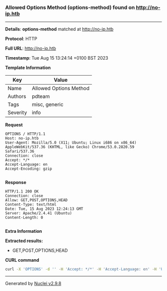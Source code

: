 ### Allowed Options Method (options-method) found on http://no-ip.htb

----
**Details**: **options-method** matched at http://no-ip.htb

**Protocol**: HTTP

**Full URL**: http://no-ip.htb

**Timestamp**: Tue Aug 15 13:24:14 +0100 BST 2023

**Template Information**

| Key | Value |
| --- | --- |
| Name | Allowed Options Method |
| Authors | pdteam |
| Tags | misc, generic |
| Severity | info |

**Request**
```http
OPTIONS / HTTP/1.1
Host: no-ip.htb
User-Agent: Mozilla/5.0 (X11; Ubuntu; Linux i686 on x86_64) AppleWebKit/537.36 (KHTML, like Gecko) Chrome/53.0.2820.59 Safari/537.36
Connection: close
Accept: */*
Accept-Language: en
Accept-Encoding: gzip


```

**Response**
```http
HTTP/1.1 200 OK
Connection: close
Allow: GET,POST,OPTIONS,HEAD
Content-Type: text/html
Date: Tue, 15 Aug 2023 12:24:13 GMT
Server: Apache/2.4.41 (Ubuntu)
Content-Length: 0


```

**Extra Information**

**Extracted results:**

- GET,POST,OPTIONS,HEAD



**CURL command**
```sh
curl -X 'OPTIONS' -d '' -H 'Accept: */*' -H 'Accept-Language: en' -H 'User-Agent: Mozilla/5.0 (X11; Ubuntu; Linux i686 on x86_64) AppleWebKit/537.36 (KHTML, like Gecko) Chrome/53.0.2820.59 Safari/537.36' 'http://no-ip.htb'
```

----

Generated by [Nuclei v2.9.8](https://github.com/projectdiscovery/nuclei)